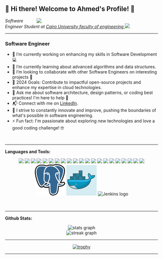 
<h2>👋 Hi there! Welcome to Ahmed's Profile! 🚀</h2>
<img align='right' src="https://user-images.githubusercontent.com/74038190/219923809-b86dc415-a0c2-4a38-bc88-ad6cf06395a8.gif" width="400">
<p><em>Software Engineer Student at <a href="http://eng.cu.edu.eg/en/page/36/?s=8+">Cairo University faculty of engineering </a><img src="https://media.giphy.com/media/WUlplcMpOCEmTGBtBW/giphy.gif" width="30"> 
</em></p>

***
### Software Engineer 
- 🔭 I’m currently working on enhancing my skills in Software Development :computer:
- 🌱 I’m currently learning about advanced algorithms and data structures.
- 👯 I’m looking to collaborate with other Software Engineers on interesting projects :rocket:
- 🥅 2024 Goals: Contribute to impactful open-source projects and enhance my expertise in cloud technologies.
- 💬 Ask me about software architecture, design patterns, or coding best practices! I'm here to help :raised_hands:
- 📬 Connect with me on [LinkedIn](www.linkedin.com/in/ahmed-fathy-742352253).
- 🧗 I strive to constantly innovate and improve, pushing the boundaries of what's possible in software engineering.
- ⚡ Fun fact: I'm passionate about exploring new technologies and love a good coding challenge! :nerd_face:


<br>


---



**Languages and Tools:**
<p align="center">

  <div align="center">
<img src="https://user-images.githubusercontent.com/74038190/212257454-16e3712e-945a-4ca2-b238-408ad0bf87e6.gif" width="100">
<img src="https://user-images.githubusercontent.com/74038190/212257472-08e52665-c503-4bd9-aa20-f5a4dae769b5.gif" width="100">
<img src="https://user-images.githubusercontent.com/74038190/212257468-1e9a91f1-b626-4baa-b15d-5c385dfa7ed2.gif" width="100">
<img src="https://user-images.githubusercontent.com/74038190/212257465-7ce8d493-cac5-494e-982a-5a9deb852c4b.gif" width="100">
<img src="https://user-images.githubusercontent.com/74038190/212257463-4d082cb4-7483-4eaf-bc25-6dde2628aabd.gif" width="100">
<img src="https://user-images.githubusercontent.com/74038190/212257460-738ff738-247f-4445-a718-cdd0ca76e2db.gif" width="100">
<img src="https://user-images.githubusercontent.com/74038190/212257467-871d32b7-e401-42e8-a166-fcfd7baa4c6b.gif" width="100">
<img src="https://user-images.githubusercontent.com/74038190/212281756-450d3ffa-9335-4b98-a965-db8a18fee927.gif" width="100">
<img src="https://user-images.githubusercontent.com/74038190/212280805-9bcb336b-8c55-46a8-abf8-ff286ab55472.gif" width="100">
<img src="https://user-images.githubusercontent.com/74038190/212280823-79088828-a258-4a4d-8d6c-96315d5a07af.gif" width="100">
<img src="https://user-images.githubusercontent.com/74038190/212281763-e6ecd7ef-c4aa-45b6-a97c-f33f6bb592bd.gif" width="100">
<img src="https://user-images.githubusercontent.com/74038190/212281775-b468df30-4edc-4bf8-a4ee-f52e1aaddc86.gif" width="100">
<img src="https://user-images.githubusercontent.com/74038190/212281780-0afd9616-8310-46e9-a898-c4f5269f1387.gif" width="100">
<img src="https://github.com/Anmol-Baranwal/Cool-GIFs-For-GitHub/assets/74038190/1a797f46-efe4-41e6-9e75-5303e1bbcbfa" width="100">
<img src="https://github.com/Anmol-Baranwal/Cool-GIFs-For-GitHub/assets/74038190/29fd6286-4e7b-4d6c-818f-c4765d5e39a9" width="100">
<img src="https://github.com/Anmol-Baranwal/Cool-GIFs-For-GitHub/assets/74038190/67f477ed-6624-42da-99f0-1a7b1a16eecb" width="100">
<img src="https://github.com/Anmol-Baranwal/Cool-GIFs-For-GitHub/assets/74038190/3c16d4f2-b757-4c70-8f42-43d5dddd2c36" width="100">
<img src="https://github.com/Anmol-Baranwal/Cool-GIFs-For-GitHub/assets/74038190/3fb2cdf6-8920-462e-87a4-95af376418aa" width="100">
<img src="https://github.com/Anmol-Baranwal/Cool-GIFs-For-GitHub/assets/74038190/de038172-e903-4951-926c-755878deb0b4" width="100">
<img src="https://github.com/Anmol-Baranwal/Cool-GIFs-For-GitHub/assets/74038190/398b19b1-9aae-4c1f-8bc0-d172a2c08d68" width="100"> 
<img src="https://github.com/Anmol-Baranwal/Cool-GIFs-For-GitHub/assets/74038190/e0d299f2-767c-4c21-bd49-90f2a19f1a78" width="100">
<img src="./GIFS/postgresql.svg" width="100"> 
<img src="./GIFS/Doccker.gif" width="100"> 
<img width="400" src="https://www.jenkins.io/images/jenkins-logo-title-dark.svg" alt="Jenkins logo"> 


</div>
<br><br>    
  </p>

---

**Github Stats:**
<p align="center">
  <div align="center">
    <img src="https://github-readme-stats.vercel.app/api?username=ahmedfathy0-0&show_icons=true&count_private=tru&theme=radical&locale=en" height="140" alt="stats graph" />
    <br>
    <img src="https://github-readme-streak-stats.herokuapp.com/?user=ahmedfathy0-0&locale=en&layout=compact&card_width=320&langs_count=5&theme=radical" height="160" alt="streak graph"/>
  </div>
</p>

---

<div align="center">
  <a href="https://github.com/ahmedfathy0-0/github-profile-trophy">
    <img src="https://github-profile-trophy.vercel.app/?username=ahmedfathy0-0&theme=onedark" alt="trophy" />
  </a>
</div>

---
